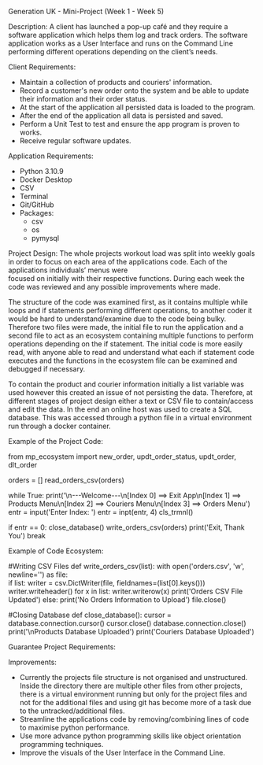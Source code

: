 Generation UK - Mini-Project (Week 1 - Week 5)

Description:
A client has launched a pop-up café and they require a software application which helps them log and track orders. The software application works as a User Interface 
and runs on the Command Line performing different operations depending on the client’s needs. 

Client Requirements:
- Maintain a collection of products and couriers' information.
- Record a customer's new order onto the system and be able to update their information and their order status.
- At the start of the application all persisted data is loaded to the program.
- After the end of the application all data is persisted and saved. 
- Perform a Unit Test to test and ensure the app program is proven to works.
- Receive regular software updates.

Application Requirements:
- Python 3.10.9
- Docker Desktop
- CSV 
- Terminal
- Git/GitHub
- Packages:
  - csv
  - os
  - pymysql

Project Design:
The whole projects workout load was split into weekly goals in order to focus on each area of the applications code. Each of the applications individuals’ menus were  
focused on initially with their respective functions. During each week the code was reviewed and any possible improvements where made. 

The structure of the code was examined first, as it contains multiple while loops and if statements performing different operations, to another coder it would be hard 
to understand/examine due to the code being bulky. Therefore two files were made, the initial file to run the application and a second file to act as an ecosystem 
containing multiple functions to perform operations depending on the if statement. The initial code is more easily read, with anyone able to read and understand what
each if statement code executes and the functions in the ecosystem file can be examined and debugged if necessary. 

To contain the product and courier information initially a list variable was used however this created an issue of not persisting the data. Therefore, at different 
stages of project design either a text or CSV file to contain/access and edit the data. In the end an online host was used to create a SQL database. This was accessed
through a python file in a virtual environment run through a docker container. 

Example of the Project Code:

from mp_ecosystem import new_order, updt_order_status, updt_order, dlt_order

orders = []
read_orders_csv(orders)

while True:
  print('\n---Welcome---\n[Index 0] ==> Exit App\n[Index 1] ==> Products Menu\n[Index 2] ==> Couriers Menu\n[Index 3] ==> Orders Menu')
  entr = input('Enter Index: ')
  entr = inpt(entr, 4)
  cls_trmnl()

  if entr == 0:
    close_database()
    write_orders_csv(orders)
    print('Exit, Thank You')
    break

Example of Code Ecosystem:

#Writing CSV Files
def write_orders_csv(list):
    with open('orders.csv', 'w', newline='') as file:    
        if list:
            writer = csv.DictWriter(file, fieldnames=(list[0].keys()))    
            writer.writeheader()
            for x in list:
                writer.writerow(x)
            print('Orders CSV File Updated')
        else:
            print('No Orders Information to Upload')
    file.close()

#Closing Database
def close_database():
    cursor = database.connection.cursor()
    cursor.close()
    database.connection.close()
    print('\nProducts Database Uploaded')
    print('Couriers Database Uploaded')

Guarantee Project Requirements:

Improvements:
- Currently the projects file structure is not organised and unstructured. Inside the directory there are multiple other files from other projects, there is a virtual 
  environment running but only for the project files and not for the additional files and using git has become more of a task due to the untracked/additional files.
- Streamline the applications code by removing/combining lines of code to maximise python performance.
- Use more advance python programming skills like object orientation programming techniques. 
- Improve the visuals of the User Interface in the Command Line. 
